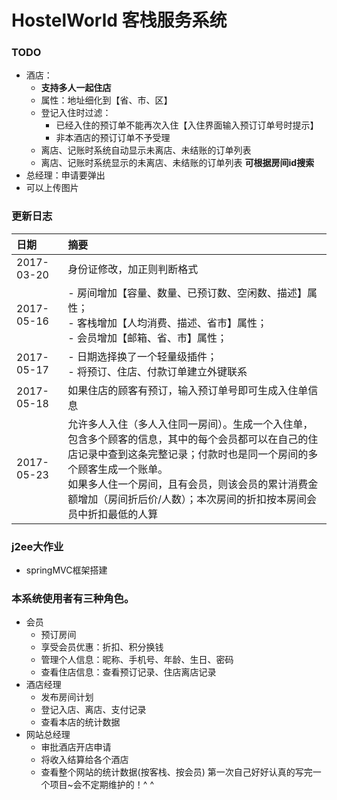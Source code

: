 # HostelWorld 客栈服务系统
### TODO
- 酒店：
  - **支持多人一起住店**
  - 属性：地址细化到【省、市、区】
  - 登记入住时过滤：
    - 已经入住的预订单不能再次入住【入住界面输入预订订单号时提示】
    - 非本酒店的预订订单不予受理
  - 离店、记账时系统自动显示未离店、未结账的订单列表
  - 离店、记账时系统显示的未离店、未结账的订单列表 **可根据房间id搜索**
- 总经理：申请要弹出
- 可以上传图片

### 更新日志
| 日期 | 摘要 |
| :--- | :--- |
| 2017-03-20 | 身份证修改，加正则判断格式 |
| 2017-05-16 | - 房间增加【容量、数量、已预订数、空闲数、描述】属性；<br> - 客栈增加【人均消费、描述、省市】属性；<br> - 会员增加【邮箱、省、市】属性；
| 2017-05-17 | - 日期选择换了一个轻量级插件；<br> - 将预订、住店、付款订单建立外键联系
| 2017-05-18 | 如果住店的顾客有预订，输入预订单号即可生成入住单信息
| 2017-05-23 | 允许多人入住（多人入住同一房间）。生成一个入住单，包含多个顾客的信息，其中的每个会员都可以在自己的住店记录中查到这条完整记录；付款时也是同一个房间的多个顾客生成一个账单。<br>如果多人住一个房间，且有会员，则该会员的累计消费金额增加（房间折后价/人数）；本次房间的折扣按本房间会员中折扣最低的人算
### j2ee大作业
- springMVC框架搭建

### 本系统使用者有三种角色。
 - 会员
   - 预订房间
   - 享受会员优惠：折扣、积分换钱
   - 管理个人信息：昵称、手机号、年龄、生日、密码
   - 查看住店信息：查看预订记录、住店离店记录
 - 酒店经理
   - 发布房间计划
   - 登记入店、离店、支付记录
   - 查看本店的统计数据
 - 网站总经理
   - 审批酒店开店申请
   - 将收入结算给各个酒店
   - 查看整个网站的统计数据(按客栈、按会员)
 第一次自己好好认真的写完一个项目~会不定期维护的！^ ^
